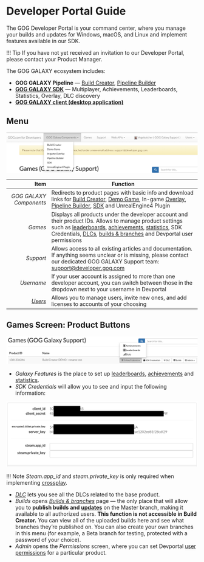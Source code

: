 # Developer Portal Guide

The GOG Developer Portal is your command center, where you manage your builds and updates for Windows, macOS, and Linux and implement features available in our SDK.

!!! Tip
    If you have not yet received an invitation to our Developer Portal, please contact your Product Manager.

The GOG GALAXY ecosystem includes:

- **GOG GALAXY Pipeline** — [Build Creator](bc-quick-start.md), [Pipeline Builder](pb-quick-start.md)
- [**GOG GALAXY SDK**](sdk.md) — Multiplayer, Achievements, Leaderboards, Statistics, Overlay, DLC discovery
- [**GOG GALAXY client (desktop application)**](gc-client-overview.md)

## Menu

![Devportal Menu](_assets/devportal-menu.png)

|                          Item | Function                                                     |
| ----------------------------: | ------------------------------------------------------------ |
|       *GOG GALAXY Components* | Redirects to product pages with basic info and download links for [Build Creator](bc-quick-start.md), [Demo Game](demo-desc-and-prerequisities.md), In-game [Overlay](gc-overlay.md), [Pipeline Builder](pb-quick-start.md), [SDK](sdk.md) and UnrealEngine4 Plugin |
|                       *Games* | Displays all products under the developer account and their product IDs. Allows to manage product settings such as [leaderboards](leaderboards.md), [achievements](achievements.md), [statistics](statistics.md), SDK Credentials, [DLCs](dlc-and-extras.md), [builds & branches](build-branches.md) and Devportal user permissions |
|                     *Support* | Allows access to all existing articles and documentation. If anything seems unclear or is missing, please contact our dedicated GOG GALAXY Support team: [support@developer.gog.com](mailto:support@developer.gog.com) |
|                    *Username* | If your user account is assigned to more than one developer account, you can switch between those in the dropdown next to your username in Devportal |
| [*Users*](user-management.md) | Allows you to manage users, invite new ones, and add licenses to accounts of your choosing |

## Games Screen: Product Buttons

![Devportal Product Buttons](_assets/devportal-product-btns.png)

- *Galaxy Features* is the place to set up [leaderboards](leaderboards.md), [achievements](achievements.md) and [statistics](statistics.md).
- *SDK Credentials* will allow you to see and input the following information:

![SDK Credentials](_assets/sdk-credentials.png)

!!! Note
    *Steam.app_id* and *steam.private_key* is only required when implementing [crossplay](sdk-crossplay.md).

- [*DLC*](dlc-and-extras.md) lets you see all the DLCs related to the base product.
- *Builds* opens [*Builds & branches*](build-branches.md) page — the only place that will allow you to **publish builds and [updates](updates.md)** on the Master branch, making it available to all authorized users. **This function is not accessible in Build Creator.** You can view all of the uploaded builds here and see what branches they’re published on. You can also create your own branches in this menu (for example, a Beta branch for testing, protected with a password of your choice).
- *Admin* opens the *Permissions* screen, where you can set Devportal [user permissions](user-management.md) for a particular product.
